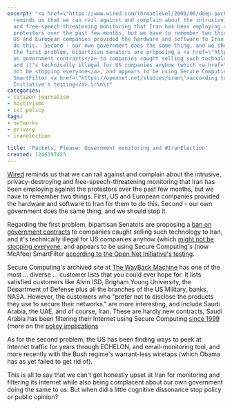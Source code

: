 ```yaml
---
excerpt: "<a href=\"https://www.wired.com/threatlevel/2009/06/deep-packet-inspection/\">Wired</a>
  reminds us that we can rail against and complain about the intrusive, privacy-destroying
  and free-speech-threatening monitoring that Iran has been employing against the
  protestors over the past few months, but we have to remember two things.  First,
  US and European companies provided the hardware and software to Iran for them to
  do this.  Second - our own government does the same thing, and we should stop it.\r\n\r\nRegarding
  the first problem, bipartisan Senators are proposing a <a href=\"https://www.nextgov.com/nextgov/ng_20090629_3881.php\">ban
  on government contracts</a> to companies caught selling such technology to Iran,
  and it's technically illegal for US companies anyhow (which <a href=\"https://online.wsj.com/article/SB124562668777335653.html\">might
  not be stopping everyone</a>, and appears to be using Secure Computing's (now McAfee)
  SmartFilter <a href=\"https://opennet.net/studies/iran\">according to the Open Net
  Initiative's testing</a>.\r\n\r"
categories:
- citizen journalism
- hactivismo
- ict policy
tags:
- networks
- privacy
- iranelection

title: 'Packets, Please: Government monitoring and #IranElection'
created: 1246397423
---
```

<a href="https://www.wired.com/threatlevel/2009/06/deep-packet-inspection/">Wired</a> reminds us that we can rail against and complain about the intrusive, privacy-destroying and free-speech-threatening monitoring that Iran has been employing against the protestors over the past few months, but we have to remember two things.  First, US and European companies provided the hardware and software to Iran for them to do this.  Second - our own government does the same thing, and we should stop it.

Regarding the first problem, bipartisan Senators are proposing a <a href="https://www.nextgov.com/nextgov/ng_20090629_3881.php">ban on government contracts</a> to companies caught selling such technology to Iran, and it's technically illegal for US companies anyhow (which <a href="https://online.wsj.com/article/SB124562668777335653.html">might not be stopping everyone</a>, and appears to be using Secure Computing's (now McAfee) SmartFilter <a href="https://opennet.net/studies/iran">according to the Open Net Initiative's testing</a>.

Secure Computing's archived site at <a href="https://web.archive.org/web/20060107124208/www.securecomputing.com/our_customers.cfm">The WayBack Machine</a> has one of the most ... diverse ... customer lists that you could ever hope for.  It lists satisfied customers like Alvin ISD, Brigham Young University, the Department of Defense plus all the branches of the US Military, banks, NASA.  However, the customers who "prefer not to disclose the products they use to secure their networks." are more interesting, and include Saudi Arabia, the UAE, and of course, Iran.  These are hardly new contracts, Saudi Arabia has been filtering their Internet using Secure Computing <a href="https://pages.sbcglobal.net/tboas/">since 1999</a> (more on the <a href="https://joncamfield.com/blog/2006.02/censored-net-access.html">policy implications</a>

As for the second problem, the US has been finding ways to peek at Internet traffic for years through ECHELON, and email-monitoring tool, and more recently with the Bush regime's warrant-less wiretaps (which Obama has as yet failed to get rid of).

This is all to say that we can't get honestly upset at Iran for monitoring and filtering its Internet while also being complacent about our own government doing the same to us.  But when did a little cognitive dissonance stop policy or public opinion?
